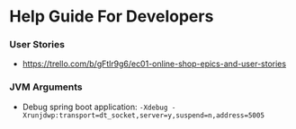 # Help Guide For Developers

### User Stories
- https://trello.com/b/gFtlr9g6/ec01-online-shop-epics-and-user-stories
### JVM Arguments
- Debug spring boot application: `-Xdebug -Xrunjdwp:transport=dt_socket,server=y,suspend=n,address=5005`
